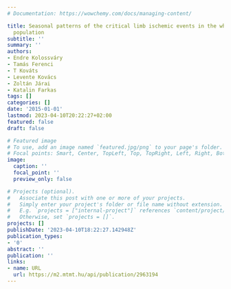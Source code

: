 ```yaml
---
# Documentation: https://wowchemy.com/docs/managing-content/

title: Seasonal patterns of the critical limb ischemic events in the whole Hungarian
  population
subtitle: ''
summary: ''
authors:
- Endre Kolossváry
- Tamás Ferenci
- T Kováts
- Levente Kovács
- Zoltán Járai
- Katalin Farkas
tags: []
categories: []
date: '2015-01-01'
lastmod: 2023-04-10T20:22:27+02:00
featured: false
draft: false

# Featured image
# To use, add an image named `featured.jpg/png` to your page's folder.
# Focal points: Smart, Center, TopLeft, Top, TopRight, Left, Right, BottomLeft, Bottom, BottomRight.
image:
  caption: ''
  focal_point: ''
  preview_only: false

# Projects (optional).
#   Associate this post with one or more of your projects.
#   Simply enter your project's folder or file name without extension.
#   E.g. `projects = ["internal-project"]` references `content/project/deep-learning/index.md`.
#   Otherwise, set `projects = []`.
projects: []
publishDate: '2023-04-10T18:22:27.142948Z'
publication_types:
- '0'
abstract: ''
publication: ''
links:
- name: URL
  url: https://m2.mtmt.hu/api/publication/2963194
---
```

